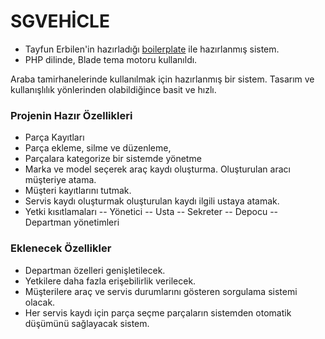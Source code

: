 # SGVEHİCLE

- Tayfun Erbilen'in hazırladığı [boilerplate](https://github.com/tayfunerbilen/php-boilerplate) ile hazırlanmış sistem. 
- PHP dilinde, Blade tema motoru kullanıldı.

Araba tamirhanelerinde kullanılmak için hazırlanmış bir sistem. Tasarım ve kullanışlılık yönlerinden olabildiğince basit ve hızlı.

### Projenin Hazır Özellikleri
- Parça Kayıtları
- Parça ekleme, silme ve düzenleme,
- Parçalara kategorize bir sistemde yönetme
- Marka ve model seçerek araç kaydı oluşturma. Oluşturulan aracı müşteriye atama.
- Müşteri kayıtlarını tutmak.
- Servis kaydı oluşturmak oluşturulan kaydı ilgili ustaya atamak.
- Yetki kısıtlamaları
-- Yönetici
-- Usta
-- Sekreter
-- Depocu
-- Departman yönetimleri

### Eklenecek Özellikler
- Departman özelleri genişletilecek. 
- Yetkilere daha fazla erişebilirlik verilecek.
- Müşterilere araç ve servis durumlarını gösteren sorgulama sistemi olacak.
- Her servis kaydı için parça seçme parçaların sistemden otomatik düşümünü sağlayacak sistem.



